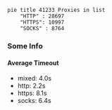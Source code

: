 
```mermaid
pie title 41233 Proxies in list
    "HTTP" : 28697
    "HTTPS": 10997
    "SOCKS" : 8764
```

### Some Info
#### Average Timeout

- mixed: 4.0s
- http: 2.2s
- https: 8.1s
- socks: 6.4s